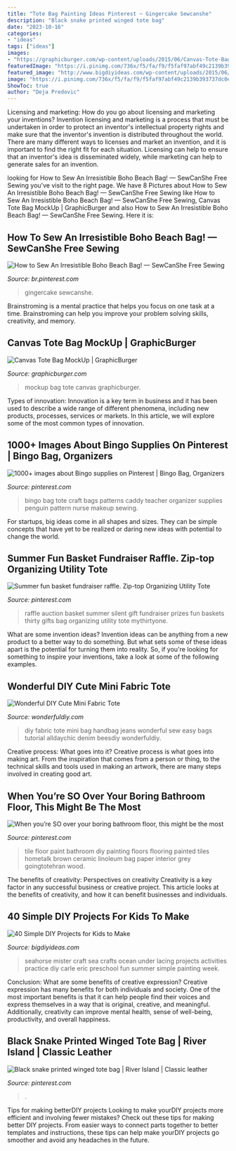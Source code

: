 ```yaml
---
title: "Tote Bag Painting Ideas Pinterest ~ Gingercake Sewcanshe"
description: "Black snake printed winged tote bag"
date: "2023-10-16"
categories:
- "ideas"
tags: ["ideas"]
images:
- "https://graphicburger.com/wp-content/uploads/2015/06/Canvas-Tote-Bag-MockUp-full.jpg"
featuredImage: "https://i.pinimg.com/736x/f5/fa/f9/f5faf97abf49c2139b393737dc0e7f77.jpg"
featured_image: "http://www.bigdiyideas.com/wp-content/uploads/2015/06/Mister-Seahorse-Craft.jpg"
image: "https://i.pinimg.com/736x/f5/fa/f9/f5faf97abf49c2139b393737dc0e7f77.jpg"
ShowToc: true
author: "Deja Predovic"
---
```



Licensing and marketing: How do you go about licensing and marketing your inventions?
Invention licensing and marketing is a process that must be undertaken in order to protect an inventor's intellectual property rights and make sure that the inventor's invention is distributed throughout the world. There are many different ways to licenses and market an invention, and it is important to find the right fit for each situation. Licensing can help to ensure that an inventor's idea is disseminated widely, while marketing can help to generate sales for an invention.

	

		
looking for How to Sew An Irresistible Boho Beach Bag! — SewCanShe Free Sewing you've visit to the right page. We have 8 Pictures about How to Sew An Irresistible Boho Beach Bag! — SewCanShe Free Sewing like How to Sew An Irresistible Boho Beach Bag! — SewCanShe Free Sewing, Canvas Tote Bag MockUp | GraphicBurger and also How to Sew An Irresistible Boho Beach Bag! — SewCanShe Free Sewing. Here it is:
		
    
## How To Sew An Irresistible Boho Beach Bag! — SewCanShe Free Sewing

<img loading=lazy src="https://i.pinimg.com/736x/f5/fa/f9/f5faf97abf49c2139b393737dc0e7f77.jpg" onerror="this.onerror=null;this.src='https://tse1.mm.bing.net/th?id=OIP.uABtjQxox7J4MMBudbzOiQHaLH&amp;pid=15.1';" alt="How to Sew An Irresistible Boho Beach Bag! — SewCanShe Free Sewing">

_Source: br.pinterest.com_

>gingercake sewcanshe. 

	

Brainstroming is a mental practice that helps you focus on one task at a time. Brainstroming can help you improve your problem solving skills, creativity, and memory.

    
## Canvas Tote Bag MockUp | GraphicBurger

<img loading=lazy src="https://graphicburger.com/wp-content/uploads/2015/06/Canvas-Tote-Bag-MockUp-full.jpg" onerror="this.onerror=null;this.src='https://tse4.mm.bing.net/th?id=OIP._BMBvDWSUz1DLLpE5D_-dQHaJ2&amp;pid=15.1';" alt="Canvas Tote Bag MockUp | GraphicBurger">

_Source: graphicburger.com_

>mockup bag tote canvas graphicburger. 

	

Types of innovation:
Innovation is a key term in business and it has been used to describe a wide range of different phenomena, including new products, processes, services or markets. In this article, we will explore some of the most common types of innovation.

    
## 1000+ Images About Bingo Supplies On Pinterest | Bingo Bag, Organizers

<img loading=lazy src="https://i.pinimg.com/736x/f5/f6/3c/f5f63cf58cceae140a8cc6f6745d6dcc.jpg" onerror="this.onerror=null;this.src='https://tse4.mm.bing.net/th?id=OIP.o7T9FK2oKwXdVB5HluGFwwHaJ4&amp;pid=15.1';" alt="1000+ images about Bingo supplies on Pinterest | Bingo Bag, Organizers">

_Source: pinterest.com_

>bingo bag tote craft bags patterns caddy teacher organizer supplies penguin pattern nurse makeup sewing. 

	

For startups, big ideas come in all shapes and sizes. They can be simple concepts that have yet to be realized or daring new ideas with potential to change the world.

    
## Summer Fun Basket Fundraiser Raffle. Zip-top Organizing Utility Tote

<img loading=lazy src="https://i.pinimg.com/736x/23/2d/2a/232d2ad3c7b567f16da5ec124dbdbcfc--raffle-prizes-raffle-ideas.jpg" onerror="this.onerror=null;this.src='https://tse4.mm.bing.net/th?id=OIP.fF-x96KHIXuMGAyiZAR0rwHaJ3&amp;pid=15.1';" alt="Summer fun basket fundraiser raffle. Zip-top Organizing Utility Tote">

_Source: pinterest.com_

>raffle auction basket summer silent gift fundraiser prizes fun baskets thirty gifts bag organizing utility tote mythirtyone. 

	

What are some invention ideas?
Invention ideas can be anything from a new product to a better way to do something. But what sets some of these ideas apart is the potential for turning them into reality. So, if you're looking for something to inspire your inventions, take a look at some of the following examples.

    
## Wonderful DIY Cute Mini Fabric Tote

<img loading=lazy src="https://cdn.wonderfuldiy.com/wp-content/uploads/2014/08/Mini-Fabric-Tote-F.png" onerror="this.onerror=null;this.src='https://tse2.mm.bing.net/th?id=OIP.heUT-gECrmKfCXb9a2k-BQHaF0&amp;pid=15.1';" alt="Wonderful DIY Cute Mini Fabric Tote">

_Source: wonderfuldiy.com_

>diy fabric tote mini bag handbag jeans wonderful sew easy bags tutorial alldaychic denim beesdiy wonderfuldiy. 

	

Creative process: What goes into it?
Creative process is what goes into making art. From the inspiration that comes from a person or thing, to the technical skills and tools used in making an artwork, there are many steps involved in creating good art.

    
## When You’re SO Over Your Boring Bathroom Floor, This Might Be The Most

<img loading=lazy src="https://i.pinimg.com/736x/46/65/e1/4665e122ae5c8fb5ef41066b7cd39659.jpg" onerror="this.onerror=null;this.src='https://tse1.mm.bing.net/th?id=OIP.uhrq73GziBvZEXfP9GZFzwHaJ3&amp;pid=15.1';" alt="When you’re SO over your boring bathroom floor, this might be the most">

_Source: pinterest.com_

>tile floor paint bathroom diy painting floors flooring painted tiles hometalk brown ceramic linoleum bag paper interior grey goingtotehran wood. 

	

The benefits of creativity: Perspectives on creativity
Creativity is a key factor in any successful business or creative project. This article looks at the benefits of creativity, and how it can benefit businesses and individuals.

    
## 40 Simple DIY Projects For Kids To Make

<img loading=lazy src="http://www.bigdiyideas.com/wp-content/uploads/2015/06/Mister-Seahorse-Craft.jpg" onerror="this.onerror=null;this.src='https://tse3.mm.bing.net/th?id=OIP._whv9kbReoDw8Ho7hIjpowHaLH&amp;pid=15.1';" alt="40 Simple DIY Projects for Kids to Make">

_Source: bigdiyideas.com_

>seahorse mister craft sea crafts ocean under lacing projects activities practice diy carle eric preschool fun summer simple painting week. 

	

Conclusion: What are some benefits of creative expression?
Creative expression has many benefits for both individuals and society. One of the most important benefits is that it can help people find their voices and express themselves in a way that is original, creative, and meaningful. Additionally, creativity can improve mental health, sense of well-being, productivity, and overall happiness.

    
## Black Snake Printed Winged Tote Bag | River Island | Classic Leather

<img loading=lazy src="https://i.pinimg.com/736x/6e/c9/03/6ec903975f50d7994b3b11e01a6ad2b9.jpg" onerror="this.onerror=null;this.src='https://tse1.mm.bing.net/th?id=OIP.ElW_iK5LQ5isL-GH_CHSzwHaHa&amp;pid=15.1';" alt="Black snake printed winged tote bag | River Island | Classic leather">

_Source: pinterest.com_

>. 

	

Tips for making betterDIY projects
Looking to make yourDIY projects more efficient and involving fewer mistakes? Check out these tips for making better DIY projects. From easier ways to connect parts together to better templates and instructions, these tips can help make yourDIY projects go smoother and avoid any headaches in the future.

